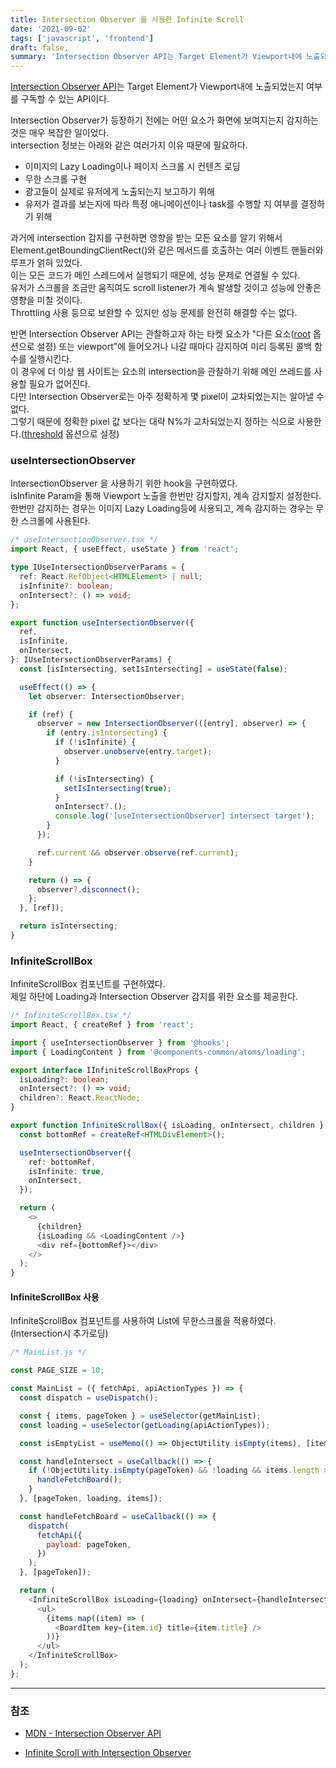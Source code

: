 ```yaml
---
title: Intersection Observer 를 사용한 Infinite Scroll
date: '2021-09-02'
tags: ['javascript', 'frontend']
draft: false,
summary: 'Intersection Observer API는 Target Element가 Viewport내에 노출되었는지 여부를 구독할 수 있는 API이다.'
---
```


[Intersection Observer API](https://developer.mozilla.org/ko/docs/Web/API/Intersection_Observer_API)는 Target Element가 Viewport내에 노출되었는지 여부를 구독할 수 있는 API이다.

Intersection Observer가 등장하기 전에는 어떤 요소가 화면에 보여지는지 감지하는 것은 매우 복잡한 일이었다. <br />
intersection 정보는 아래와 같은 여러가지 이유 때문에 필요하다.

- 이미지의 Lazy Loading이나 페이지 스크롤 시 컨텐츠 로딩
- 무한 스크롤 구현
- 광고들이 실제로 유저에게 노출되는지 보고하기 위해
- 유저가 결과를 보는지에 따라 특정 애니메이션이나 task를 수행할 지 여부를 결정하기 위해

과거에 intersection 감지를 구현하면 영향을 받는 모든 요소를 알기 위해서 Element.getBoundingClientRect()와 같은 메서드를 호출하는 여러 이벤트 핸들러와 루프가 얽혀 있었다. <br />
이는 모든 코드가 메인 스레드에서 실행되기 때문에, 성능 문제로 연결될 수 있다. <br />
유저가 스크롤을 조금만 움직여도 scroll listener가 계속 발생할 것이고 성능에 안좋은 영향을 미칠 것이다. <br />
Throttling 사용 등으로 보완할 수 있지만 성능 문제를 완전히 해결할 수는 없다.

반면 Intersection Observer API는 관찰하고자 하는 타켓 요소가 "다른 요소([root](https://developer.mozilla.org/en-US/docs/Web/API/IntersectionObserver/root) 옵션으로 설정) 또는 viewport"에 들어오거나 나갈 때마다 감지하여 미리 등록된 콜백 함수를 실행시킨다. <br />
이 경우에 더 이상 웹 사이트는 요소의 intersection을 관찰하기 위해 메인 쓰레드를 사용할 필요가 없어진다. <br />
다만 Intersection Observer로는 아주 정확하게 몇 pixel이 교차되었는지는 알아낼 수 없다. <br />
그렇기 때문에 정확한 pixel 값 보다는 대략 N%가 교차되었는지 정하는 식으로 사용한다.([threshold](https://developer.mozilla.org/en-US/docs/Web/API/IntersectionObserver/thresholds) 옵션으로 설정)

### useIntersectionObserver

IntersectionObserver 을 사용하기 위한 hook을 구현하였다. <br />
isInfinite Param을 통해 Viewport 노출을 한번만 감지할지, 계속 감지할지 설정한다. <br />
한번만 감지하는 경우는 이미지 Lazy Loading등에 사용되고, 계속 감지하는 경우는 무한 스크롤에 사용된다.

```ts
/* useIntersectionObserver.tsx */
import React, { useEffect, useState } from 'react';

type IUseIntersectionObserverParams = {
  ref: React.RefObject<HTMLElement> | null;
  isInfinite?: boolean;
  onIntersect?: () => void;
};

export function useIntersectionObserver({
  ref,
  isInfinite,
  onIntersect,
}: IUseIntersectionObserverParams) {
  const [isIntersecting, setIsIntersecting] = useState(false);

  useEffect(() => {
    let observer: IntersectionObserver;

    if (ref) {
      observer = new IntersectionObserver(([entry], observer) => {
        if (entry.isIntersecting) {
          if (!isInfinite) {
            observer.unobserve(entry.target);
          }

          if (!isIntersecting) {
            setIsIntersecting(true);
          }
          onIntersect?.();
          console.log('[useIntersectionObserver] intersect target');
        }
      });

      ref.current && observer.observe(ref.current);
    }

    return () => {
      observer?.disconnect();
    };
  }, [ref]);

  return isIntersecting;
}
```

### InfiniteScrollBox

InfiniteScrollBox 컴포넌트를 구현하였다. <br />
제일 하단에 Loading과 Intersection Observer 감지를 위한 요소를 제공한다.

```ts
/* InfiniteScrollBox.tsx */
import React, { createRef } from 'react';

import { useIntersectionObserver } from '@hooks';
import { LoadingContent } from '@components-common/atoms/loading';

export interface IInfiniteScrollBoxProps {
  isLoading?: boolean;
  onIntersect?: () => void;
  children?: React.ReactNode;
}

export function InfiniteScrollBox({ isLoading, onIntersect, children }: IInfiniteScrollBoxProps) {
  const bottomRef = createRef<HTMLDivElement>();

  useIntersectionObserver({
    ref: bottomRef,
    isInfinite: true,
    onIntersect,
  });

  return (
    <>
      {children}
      {isLoading && <LoadingContent />}
      <div ref={bottomRef}></div>
    </>
  );
}
```

#### InfiniteScrollBox 사용

InfiniteScrollBox 컴포넌트를 사용하여 List에 무한스크롤을 적용하였다. (Intersection시 추가로딩)

```javascript
/* MainList.js */

const PAGE_SIZE = 10;

const MainList = ({ fetchApi, apiActionTypes }) => {
  const dispatch = useDispatch();

  const { items, pageToken } = useSelector(getMainList);
  const loading = useSelector(getLoading(apiActionTypes));

  const isEmptyList = useMemo(() => ObjectUtility.isEmpty(items), [items]);

  const handleIntersect = useCallback(() => {
    if (!ObjectUtility.isEmpty(pageToken) && !loading && items.length >= PAGE_SIZE) {
      handleFetchBoard();
    }
  }, [pageToken, loading, items]);

  const handleFetchBoard = useCallback(() => {
    dispatch(
      fetchApi({
        payload: pageToken,
      })
    );
  }, [pageToken]);

  return (
    <InfiniteScrollBox isLoading={loading} onIntersect={handleIntersect}>
      <ul>
        {items.map((item) => (
          <BoardItem key={item.id} title={item.title} />
        ))}
      </ul>
    </InfiniteScrollBox>
  );
};
```

---

### 참조

- [MDN - Intersection Observer API](https://developer.mozilla.org/ko/docs/Web/API/Intersection_Observer_API)

- [Infinite Scroll with Intersection Observer](https://im-developer.tistory.com/196)
